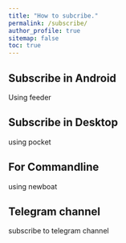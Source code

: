 ```yaml
---
title: "How to subcribe."
permalink: /subscribe/
author_profile: true
sitemap: false
toc: true
---
```

## Subscribe in Android

Using feeder


## Subscribe in Desktop

using pocket


## For Commandline

using newboat


## Telegram channel

subscribe to telegram channel
